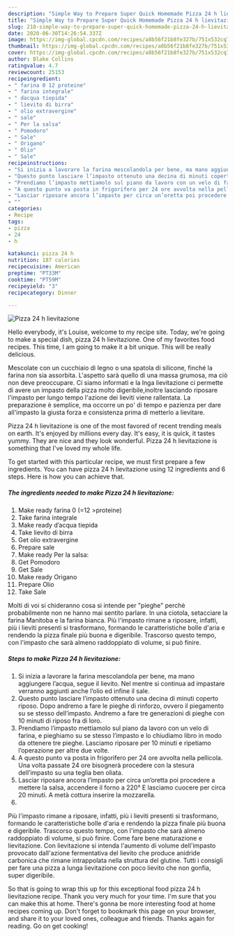 ```yaml
---
description: "Simple Way to Prepare Super Quick Homemade Pizza 24 h lievitazione"
title: "Simple Way to Prepare Super Quick Homemade Pizza 24 h lievitazione"
slug: 210-simple-way-to-prepare-super-quick-homemade-pizza-24-h-lievitazione
date: 2020-06-30T14:26:54.337Z
image: https://img-global.cpcdn.com/recipes/a8b56f21b8fe327b/751x532cq70/pizza-24-h-lievitazione-recipe-main-photo.jpg
thumbnail: https://img-global.cpcdn.com/recipes/a8b56f21b8fe327b/751x532cq70/pizza-24-h-lievitazione-recipe-main-photo.jpg
cover: https://img-global.cpcdn.com/recipes/a8b56f21b8fe327b/751x532cq70/pizza-24-h-lievitazione-recipe-main-photo.jpg
author: Blake Collins
ratingvalue: 4.7
reviewcount: 25153
recipeingredient:
- " farina 0 12 proteine"
- " farina integrale"
- " dacqua tiepida"
- " lievito di birra"
- " olio extravergine"
- " sale"
- " Per la salsa"
- " Pomodoro"
- " Sale"
- " Origano"
- " Olio"
- " Sale"
recipeinstructions:
- "Si inizia a lavorare la farina mescolandola per bene, ma mano aggiungere l’acqua, segue il lievito. Nel mentre si continua ad impastare verranno aggiunti anche l’olio ed infine il sale."
- "Questo punto lasciare l’impasto ottenuto una decina di minuti coperto riposo. Dopo andremo a fare le pieghe di rinforzo, ovvero il piegamento su se stesso dell’impasto. Andremo a fare tre generazioni di pieghe con 10 minuti di riposo fra di loro."
- "Prendiamo l’impasto mettiamolo sul piano da lavoro con un velo di farina, e pieghiamo su se stesso l’impasto e lo chiudiamo libro in modo da ottenere tre pieghe. Lasciamo riposare per 10 minuti e ripetiamo l’operazione per altre due volte."
- "A questo punto va posta in frigorifero per 24 ore avvolta nella pellicola. Una volta passate 24 ore bisognerà procedere con la stesura dell’impasto su una teglia ben oliata."
- "Lasciar riposare ancora l’impasto per circa un’oretta poi procedere a mettere la salsa, accendere il forno a 220° E lasciamo cuocere per circa 20 minuti. A metà cottura inserire la mozzarella."
- ""
categories:
- Recipe
tags:
- pizza
- 24
- h

katakunci: pizza 24 h 
nutrition: 187 calories
recipecuisine: American
preptime: "PT33M"
cooktime: "PT59M"
recipeyield: "3"
recipecategory: Dinner

---
```



![Pizza 24 h lievitazione](https://img-global.cpcdn.com/recipes/a8b56f21b8fe327b/751x532cq70/pizza-24-h-lievitazione-recipe-main-photo.jpg)

Hello everybody, it's Louise, welcome to my recipe site. Today, we're going to make a special dish, pizza 24 h lievitazione. One of my favorites food recipes. This time, I am going to make it a bit unique. This will be really delicious.

Mescolate con un cucchiaio di legno o una spatola di silicone, finché la farina non sia assorbita. L&#39;aspetto sarà quello di una massa grumosa, ma ciò non deve preoccupare. Ci siamo informati e la lnga lievitazione ci permette di avere un impasto della pizza molto digeribile,inoltre lasciando riposare l&#39;impasto per lungo tempo l&#39;azione dei lieviti viene rallentata. La preparazione è semplice, ma occorre un po&#39; di tempo e pazienza per dare all&#39;impasto la giusta forza e consistenza prima di metterlo a lievitare.

Pizza 24 h lievitazione is one of the most favored of recent trending meals on earth. It's enjoyed by millions every day. It's easy, it is quick, it tastes yummy. They are nice and they look wonderful. Pizza 24 h lievitazione is something that I've loved my whole life.


To get started with this particular recipe, we must first prepare a few ingredients. You can have pizza 24 h lievitazione using 12 ingredients and 6 steps. Here is how you can achieve that.

<!--inarticleads1-->

##### The ingredients needed to make Pizza 24 h lievitazione:

1. Make ready  farina 0 (=12 &gt;proteine)
1. Take  farina integrale
1. Make ready  d’acqua tiepida
1. Take  lievito di birra
1. Get  olio extravergine
1. Prepare  sale
1. Make ready  Per la salsa:
1. Get  Pomodoro
1. Get  Sale
1. Make ready  Origano
1. Prepare  Olio
1. Take  Sale


Molti di voi si chideranno cosa si intende per &#34;pieghe&#34; perchè probabilmente non ne hanno mai sentito parlare. In una ciotola, setacciare la farina Manitoba e la farina bianca. Più l&#39;impasto rimane a riposare, infatti, più i lieviti presenti si trasformano, formando le caratteristiche bolle d&#39;aria e rendendo la pizza finale più buona e digeribile. Trascorso questo tempo, con l&#39;impasto che sarà almeno raddoppiato di volume, si può finire. 

<!--inarticleads2-->

##### Steps to make Pizza 24 h lievitazione:

1. Si inizia a lavorare la farina mescolandola per bene, ma mano aggiungere l’acqua, segue il lievito. Nel mentre si continua ad impastare verranno aggiunti anche l’olio ed infine il sale.
1. Questo punto lasciare l’impasto ottenuto una decina di minuti coperto riposo. Dopo andremo a fare le pieghe di rinforzo, ovvero il piegamento su se stesso dell’impasto. Andremo a fare tre generazioni di pieghe con 10 minuti di riposo fra di loro.
1. Prendiamo l’impasto mettiamolo sul piano da lavoro con un velo di farina, e pieghiamo su se stesso l’impasto e lo chiudiamo libro in modo da ottenere tre pieghe. Lasciamo riposare per 10 minuti e ripetiamo l’operazione per altre due volte.
1. A questo punto va posta in frigorifero per 24 ore avvolta nella pellicola. Una volta passate 24 ore bisognerà procedere con la stesura dell’impasto su una teglia ben oliata.
1. Lasciar riposare ancora l’impasto per circa un’oretta poi procedere a mettere la salsa, accendere il forno a 220° E lasciamo cuocere per circa 20 minuti. A metà cottura inserire la mozzarella.
1. 


Più l&#39;impasto rimane a riposare, infatti, più i lieviti presenti si trasformano, formando le caratteristiche bolle d&#39;aria e rendendo la pizza finale più buona e digeribile. Trascorso questo tempo, con l&#39;impasto che sarà almeno raddoppiato di volume, si può finire. Come fare bene maturazione e lievitazione. Con lievitazione si intenda l&#39;aumento di volume dell&#39;impasto provocato dall&#39;azione fermentativa del lievito che produce anidride carbonica che rimane intrappolata nella struttura del glutine. Tutti i consigli per fare una pizza a lunga lievitazione con poco lievito che non gonfia, super digeribile. 

So that is going to wrap this up for this exceptional food pizza 24 h lievitazione recipe. Thank you very much for your time. I'm sure that you can make this at home. There's gonna be more interesting food at home recipes coming up. Don't forget to bookmark this page on your browser, and share it to your loved ones, colleague and friends. Thanks again for reading. Go on get cooking!
